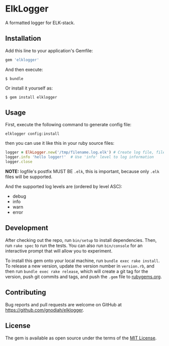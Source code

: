 # ElkLogger

A formatted logger for ELK-stack.

## Installation

Add this line to your application's Gemfile:

```ruby
gem 'elklogger'
```

And then execute:

    $ bundle

Or install it yourself as:

    $ gem install elklogger

## Usage

First, execute the following command to generate config file:

```shel
elklogger config:install
```

then you can use it like this in your ruby source files:

```ruby
logger = ElkLogger.new('/tmp/filename.log.elk') # Create log file, filename MUST be ending with '.elk'
logger.info 'hello logger!'  # Use 'info' level to log information
logger.close
```

**NOTE:** logfile's postfix MUST BE `.elk`, this is important, because only `.elk` files will be supported.

And the supported log levels are (ordered by level ASC):

- debug
- info
- warn
- error

## Development

After checking out the repo, run `bin/setup` to install dependencies. Then, run `rake spec` to run the tests. You can also run `bin/console` for an interactive prompt that will allow you to experiment.

To install this gem onto your local machine, run `bundle exec rake install`. To release a new version, update the version number in `version.rb`, and then run `bundle exec rake release`, which will create a git tag for the version, push git commits and tags, and push the `.gem` file to [rubygems.org](https://rubygems.org).

## Contributing

Bug reports and pull requests are welcome on GitHub at https://github.com/gnodiah/elklogger.


## License

The gem is available as open source under the terms of the [MIT License](http://opensource.org/licenses/MIT).

